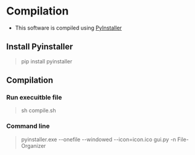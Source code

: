 # Compilation
- This software is compiled using [PyInstaller](https://www.pyinstaller.org/)

## Install Pyinstaller

> pip install pyinstaller

## Compilation

### Run execuitble file
> sh compile.sh

### Command line
> pyinstaller.exe --onefile --windowed --icon=icon.ico gui.py -n File-Organizer
